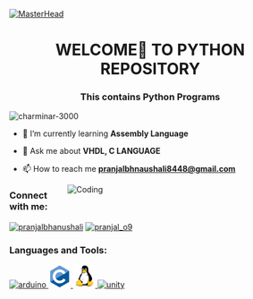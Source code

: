 [![MasterHead](https://imgs.search.brave.com/nI4F7E50d1edCJ3_XKjwQlfn9QvJzqfNEgASQ3wQJRA/rs:fit:1140:225:1/g:ce/aHR0cHM6Ly90c2Uy/Lm1tLmJpbmcubmV0/L3RoP2lkPU9JUC5U/ckl0WTNZYnRlcm9i/SEt0ZkFQR3p3SGFE/RiZwaWQ9QXBp)](https://rishavchanda.io)
<h1 align="center"> WELCOME🙏 TO PYTHON REPOSITORY</h1>
<h3 align="center">This contains Python Programs</h3>
<p align="left"> <img src="https://komarev.com/ghpvc/?username=charminar-3000&label=Profile%20views&color=0e75b6&style=flat" alt="charminar-3000" /> </p>

- 🌱 I’m currently learning **Assembly Language**

- 💬 Ask me about **VHDL, C LANGUAGE**

- 📫 How to reach me **pranjalbhnaushali8448@gmail.com**

<img align="right" alt="Coding" width="400" src="https://imgs.search.brave.com/xdLaoZ2X68U2hty30Pil-PYNS56wMZRUavgT4agzH10/rs:fit:680:488:1/g:ce/aHR0cHM6Ly9tZWRp/YS5naXBoeS5jb20v/bWVkaWEvcDROTHcz/STRVMGlkaS9naXBo/eS5naWY.gif">
<h3 align="left">Connect with me:</h3>
<p align="left">
<a href="https://fb.com/Pranjal Bhanushali" target="blank"><img align="center" src="https://raw.githubusercontent.com/rahuldkjain/github-profile-readme-generator/master/src/images/icons/Social/facebook.svg" alt="pranjalbhanushali" height="30" width="40" /></a>
<a href="https://instagram.com/pranjal_o9" target="blank"><img align="center" src="https://raw.githubusercontent.com/rahuldkjain/github-profile-readme-generator/master/src/images/icons/Social/instagram.svg" alt="pranjal_o9" height="30" width="40" /></a>
</p>

<h3 align="left">Languages and Tools:</h3>
<p align="left"> <a href="https://www.arduino.cc/" target="_blank" rel="noreferrer"> <img src="https://cdn.worldvectorlogo.com/logos/arduino-1.svg" alt="arduino" width="40" height="40"/> </a> <a href="https://www.cprogramming.com/" target="_blank" rel="noreferrer"> <img src="https://raw.githubusercontent.com/devicons/devicon/master/icons/c/c-original.svg" alt="c" width="40" height="40"/> </a> <a href="https://www.linux.org/" target="_blank" rel="noreferrer"> <img src="https://raw.githubusercontent.com/devicons/devicon/master/icons/linux/linux-original.svg" alt="linux" width="40" height="40"/> </a> <a href="https://unity.com/" target="_blank" rel="noreferrer"> <img src="https://www.vectorlogo.zone/logos/unity3d/unity3d-icon.svg" alt="unity" width="40" height="40"/> </a> </p>
